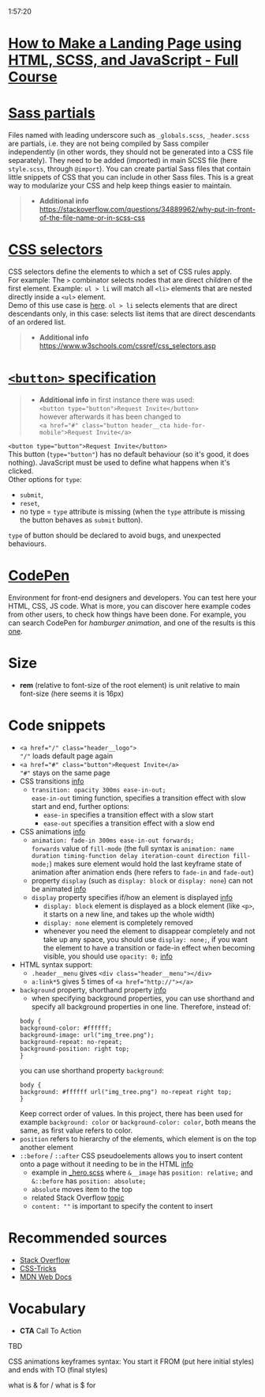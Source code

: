 1:57:20

# [How to Make a Landing Page using HTML, SCSS, and JavaScript - Full Course](https://www.youtube.com/watch?v=aoQ6S1a32j8)

# [Sass partials](https://sass-lang.com/guide)
Files named with leading underscore such as `_globals.scss`, `_header.scss` are partials, i.e. they are not being compiled by Sass compiler independently (in other words, they should not be generated into a CSS file separately). They need to be added (imported) in main SCSS file (here `style.scss`, through `@import`). You can create partial Sass files that contain little snippets of CSS that you can include in other Sass files. This is a great way to modularize your CSS and help keep things easier to maintain.

> * **Additional info** <https://stackoverflow.com/questions/34889962/why-put-in-front-of-the-file-name-or-in-scss-css>

# [CSS selectors](https://developer.mozilla.org/en-US/docs/Web/CSS/CSS_Selectors)
CSS selectors define the elements to which a set of CSS rules apply.<br>
For example: The `>` combinator selects nodes that are direct children of the first element. Example: `ul > li` will match all `<li>` elements that are nested directly inside a `<ul>` element.<br>
Demo of this use case is [here](https://css-tricks.com/almanac/selectors/c/child/). `ol > li` selects elements that are direct descendants only, in this case: selects list items that are direct descendants of an ordered list.

> * **Additional info** <https://www.w3schools.com/cssref/css_selectors.asp>

# [`<button>` specification](https://dev.to/clairecodes/why-its-important-to-give-your-html-button-a-type-58k9)
> * **Additional info** in first instance there was used:<br>
`<button type="button">Request Invite</button>`<br>
however afterwards it has been changed to<br>
`<a href="#" class="button header__cta hide-for-mobile">Request Invite</a>`

`<button type="button">Request Invite</button>`<br>
This button (`type="button"`) has no default behaviour (so it's good, it does nothing). JavaScript must be used to define what happens when it's clicked.<br>
Other options for `type`:
* `submit`,
* `reset`,
* no type = `type` attribute is missing (when the `type` attribute is missing the button behaves as `submit` button).

`type` of button should be declared to avoid bugs, and unexpected behaviours.

# [CodePen](https://codepen.io/)
Environment for front-end designers and developers. You can test here your HTML, CSS, JS code. What is more, you can discover here example codes from other users, to check how things have been done. For example, you can search CodePen for *hamburger animation*, and one of the results is this [one](https://codepen.io/samikeijonen/pen/jqvxdL).  

# Size
* **rem** (relative to font-size of the root element) is unit relative to main font-size (here seems it is 16px)

# Code snippets
* `<a href="/" class="header__logo">`<br>
`"/"` loads default page again
* `<a href="#" class="button">Request Invite</a>`<br>
`"#"` stays on the same page
* CSS transitions [info](https://www.w3schools.com/css/css3_transitions.asp)
  * `transition: opacity 300ms ease-in-out;`<br>
  `ease-in-out` timing function, specifies a transition effect with slow start and end, further options:
    * `ease-in` specifies a transition effect with a slow start
    * `ease-out` specifies a transition effect with a slow end
* CSS animations [info](https://developer.mozilla.org/en-US/docs/Web/CSS/CSS_Animations/Using_CSS_animations#using_animation_shorthand)
  * `animation: fade-in 300ms ease-in-out forwards;`<br>
`forwards` value of `fill-mode` (the full syntax is `animation: name duration timing-function delay iteration-count direction fill-mode;`) makes sure element would hold the last keyframe state of animation after animation ends (here refers to `fade-in` and `fade-out`)
  * property `display` (such as `display: block` or `display: none`) can not be animated [info](https://www.impressivewebs.com/animate-display-block-none/)
  * `display` property specifies if/how an element is displayed [info](https://www.w3schools.com/cssref/pr_class_display.asp)
    * `display: block` element is displayed as a block element (like `<p>`, it starts on a new line, and takes up the whole width)
    * `display: none` element is completely removed
    * whenever you need the element to disappear completely and not take up any space, you should use `display: none;`, if you want the element to have a transition or fade-in effect when becoming visible, you should use `opacity: 0;` [info](https://magnusbenoni.com/difference-between-display-visibility-opacity/)
* HTML syntax support:
  * `.header__menu` gives `<div class="header__menu"></div>`
  * `a:link*5` gives 5 times of `<a href="http://"></a>`
* `background` property, shorthand property [info](https://www.w3schools.com/css/css_background_shorthand.asp)
  * when specifying background properties, you can use shorthand and specify all background properties in one line. Therefore, instead of:
  ```
  body {
  background-color: #ffffff;
  background-image: url("img_tree.png");
  background-repeat: no-repeat;
  background-position: right top;
  }
  ```
  you can use shorthand property `background`:
  ```
  body {
  background: #ffffff url("img_tree.png") no-repeat right top;
  }
  ```
  Keep correct order of values. In this project, there has been used for example `background: color` or `background-color: color`, both means the same, as first value refers to color.
* `position` refers to hierarchy of the elements, which element is on the top another element
* `::before` / `::after` CSS pseudoelements allows you to insert content onto a page without it needing to be in the HTML [info](https://css-tricks.com/almanac/selectors/a/after-and-before/)
  * example in [_hero.scss](https://github.com/heniczyna/easybank_landing_page/blob/master/app/scss/_hero.scss) where `&__image` has `position: relative;` and `&::before` has `position: absolute;`
  * `absolute` moves item to the top
  * related Stack Overflow [topic](https://stackoverflow.com/questions/19415641/how-to-position-before-after-pseudo-elements-on-top-of-each-other)
  * `content: ""` is important to specify the content to insert

# Recommended sources
* [Stack Overflow](https://stackoverflow.com)
* [CSS-Tricks](https://css-tricks.com/)
* [MDN Web Docs](https://developer.mozilla.org/en-US/docs/Web/CSS)

# Vocabulary
* **CTA** Call To Action

TBD

CSS animations keyframes
syntax: You start it FROM (put here initial styles) and ends with TO (final styles)

what is & for / 
what is $ for